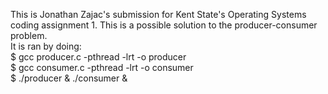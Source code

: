 This is Jonathan Zajac's submission for Kent State's Operating Systems coding assignment 1. This is a possible solution to the producer-consumer problem.  
It is ran by doing:   
$ gcc producer.c -pthread -lrt -o producer  
$ gcc consumer.c -pthread -lrt -o consumer  
$ ./producer & ./consumer &
